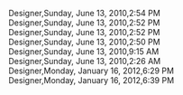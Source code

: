 ﻿Designer,Sunday, June 13, 2010,2:54 PM  Designer,Sunday, June 13, 2010,2:52 PM  Designer,Sunday, June 13, 2010,2:52 PM  Designer,Sunday, June 13, 2010,2:50 PM  Designer,Sunday, June 13, 2010,9:15 AM  Designer,Sunday, June 13, 2010,2:26 AM  Designer,Monday, January 16, 2012,6:29 PM  Designer,Monday, January 16, 2012,6:39 PM